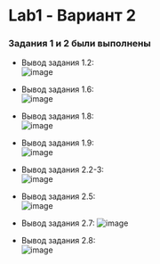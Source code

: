 # Lab1 - Вариант 2
### Задания 1 и 2 были выполнены
* Вывод задания 1.2:  
![image](https://github.com/last-shadow-I/DL_2023/assets/91950488/3be84739-e7f9-43e5-a1b3-891d9151345f)
* Вывод задания 1.6:  
![image](https://github.com/last-shadow-I/DL_2023/assets/91950488/68bf652d-e380-474a-8db6-2543a3a48929)
* Вывод задания 1.8:  
![image](https://github.com/last-shadow-I/DL_2023/assets/91950488/a9677efb-d9f3-4956-8bb3-1e3090df8d81)
* Вывод задания 1.9:  
![image](https://github.com/last-shadow-I/DL_2023/assets/91950488/839e4c4e-730c-476b-926f-f7bbfd782be7)

* Вывод задания 2.2-3:  
![image](https://github.com/last-shadow-I/DL_2023/assets/91950488/20765d29-6cf4-4ccf-8b9d-bf2d7d40bde7)
* Вывод задания 2.5:  
![image](https://github.com/last-shadow-I/DL_2023/assets/91950488/91352ef1-db37-4d7b-88f9-1bc5d6773ae5)
* Вывод задания 2.7:
![image](https://github.com/last-shadow-I/DL_2023/assets/91950488/9ae6b586-12d7-4de5-b4fc-f1209c2e045a)
* Вывод задания 2.8:  
![image](https://github.com/last-shadow-I/DL_2023/assets/91950488/85b1a32b-71d8-477f-8893-b15043c1ac91)

